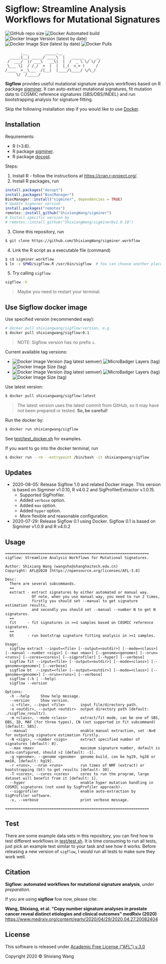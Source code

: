 # Sigflow: Streamline Analysis Workflows for Mutational Signatures

<img alt="GitHub repo size" src="https://img.shields.io/github/repo-size/shixiangwang/sigminer.workflow"> <img alt="Docker Automated build" src="https://img.shields.io/docker/automated/shixiangwang/sigflow"> <img alt="Docker Image Version (latest by date)" src="https://img.shields.io/docker/v/shixiangwang/sigflow?color=blue"> <img alt="Docker Image Size (latest by date)" src="https://img.shields.io/docker/image-size/shixiangwang/sigflow"> <img alt="Docker Pulls" src="https://img.shields.io/docker/pulls/shixiangwang/sigflow">

```
       .__        _____.__                 
  _____|__| _____/ ____\  |   ______  _  __
 /  ___/  |/ ___\   __\|  |  /  _ \ \/ \/ /
 \___ \|  / /_/  >  |  |  |_(  <_> )     / 
/____  >__\___  /|__|  |____/\____/ \/\_/  
     \/  /_____/  
```

**Sigflow** provides useful mutational signature analysis workflows based on R package [sigminer](https://github.com/ShixiangWang/sigminer). It can auto-extract mutational signatures,
fit mutation data to COSMIC reference signatures (SBS/DBS/INDEL) and run bootstrapping analysis for
signature fitting.

Skip the following installation step if you would like to use [Docker](https://hub.docker.com/r/shixiangwang/sigflow).

## Installation

Requirements:

- R (>3.6).
- R package [sigminer](https://github.com/ShixiangWang/sigminer).
- R package [docopt](https://cran.r-project.org/package=docopt).

Steps:

1. Install R - follow the instructions at <https://cran.r-project.org/>.
2. Install R packages, run

```r
install.packages("docopt")
install.packages("BiocManager")
BiocManager::install("sigminer", dependencies = TRUE)
# Update Sigminer version
install.packages("remotes")
remotes::install_github("ShixiangWang/sigminer")
# Install specific version by
# remotes::install_github("ShixiangWang/sigminer@v1.0.10")
```

3. Clone this repository, run

```bash
$ git clone https://github.com/ShixiangWang/sigminer.workflow
```

4. Link the R script as a executable file (command)

```bash
$ cd sigminer.workflow
$ ln -s $PWD/sigflow.R /usr/bin/sigflow  # You can choose another place instead of /usr/bin/sigflow
```

5. Try calling `sigflow`

```bash
sigflow -h
```

> Maybe you need to restart your terminal.

## Use Sigflow docker image

Use specified version (recommended way):

```bash
# docker pull shixiangwang/sigflow:version, e.g.
$ docker pull shixiangwang/sigflow:0.1
```

> NOTE: Sigflow version has no prefix `v`.

Current available tag versions:

- <img alt="Docker Image Version (tag latest semver)" src="https://img.shields.io/docker/v/shixiangwang/sigflow/0.1?color=blue"> <img alt="MicroBadger Layers (tag)" src="https://img.shields.io/microbadger/layers/shixiangwang/sigflow/0.1"> <img alt="Docker Image Size (tag)" src="https://img.shields.io/docker/image-size/shixiangwang/sigflow/0.1">
- <img alt="Docker Image Version (tag latest semver)" src="https://img.shields.io/docker/v/shixiangwang/sigflow/1.0?color=blue"> <img alt="MicroBadger Layers (tag)" src="https://img.shields.io/microbadger/layers/shixiangwang/sigflow/1.0"> <img alt="Docker Image Size (tag)" src="https://img.shields.io/docker/image-size/shixiangwang/sigflow/1.0">

Use latest version:

```bash
$ docker pull shixiangwang/sigflow:latest
```

> The latest version uses the latest commit from GitHub, so it may have not been
> prepared or tested. **So, be careful!**

Run the docker by:

```bash
$ docker run shixiangwang/sigflow
```

See [test/test_docker.sh](test/test_docker.sh) for examples.

If you want to go into the docker terminal, run

```bash
$ docker run --rm --entrypoint /bin/bash -it shixiangwang/sigflow
```

## Updates

- 2020-08-05: Release Sigflow 1.0 and related Docker image. This version is based on Sigminer v1.0.10, R v4.0.2 and SigProfilerExtractor v.1.0.15.
  - Supported SigProfiler.
  - Added `verbose` option.
  - Added `max` option.
  - Added `hyper` option.
  - More flexible and reasonable configuration.
- 2020-07-29: Release Sigflow 0.1 using Docker. Sigflow 0.1 is based on Sigminer v1.0.9 and R v4.0.2

## Usage

```
=================================================================
sigflow: Streamline Analysis Workflows for Mutational Signatures.

Author: Shixiang Wang (wangshx@shanghaitech.edu.cn)
Copyright: AFL@2020 [https://opensource.org/licenses/AFL-3.0]

Desc:
  There are several subcommands.
  ==
  extract - extract signatures by either automated or manual way.
            Of note, when you use manual way, you need to run 2 times, 
            firstly you should set --manual to get signature estimation results,
            and secondly you should set --manual --number N to get N signatures.
  ==
  fit     - fit signatures in >=1 samples based on COSMIC reference signatures.
  ==
  bt      - run bootstrap signature fitting analysis in >=1 samples.

Usage:
  sigflow extract --input=<file> [--output=<outdir>] [--mode=<class>] [--manual --number <sigs>] [--max <max>] [--genome=<genome>] [--nrun=<runs>] [--cores=<cores>] [--sigprofiler] [--hyper] [--verbose]
  sigflow fit --input=<file> [--output=<outdir>] [--mode=<class>] [--genome=<genome>] [--verbose]
  sigflow bt  --input=<file> [--output=<outdir>] [--mode=<class>] [--genome=<genome>] [--nrun=<runs>] [--verbose]
  sigflow (-h | --help)
  sigflow --version

Options:
  -h --help     Show help message.
  --version     Show version.
  -i <file>, --input <file>       input file/directory path.
  -o <outdir>, --output <outdir>  output directory path [default: ./sigflow_result/].
  -m <class>, --mode <class>      extract/fit mode, can be one of SBS, DBS, ID, MAF (for three types), CN (not supported in fit subcommand) [default: SBS].
  --manual                        enable manual extraction, set -N=0 for outputing signature estimation firstly.
  -N <sigs>, --number <sigs>      extract specified number of signatures [default: 0].
  --max <max>                     maximum signature number, default is auto-configured, should >2 [default: -1].
  -g <genome>, --genome <genome>  genome build, can be hg19, hg38 or mm10, [default: hg19].
  -r <runs>, --nrun <runs>        run times of NMF (extract) or bootstrapping (bt) to get results [default: 30].
  -T <cores>, --cores <cores>     cores to run the program, large dataset will benefit from it [default: 1].
  --hyper                         enable hyper mutation handling in COSMIC signatures (not used by SigProfiler approach).
  --sigprofiler                   enable auto-extraction by SigProfiler software.
  -v, --verbose                   print verbose message.

=================================================================
```

## Test

There are some example data sets in this repository, you can find how to test different workflows in [test/test.sh](test/test.sh).
It is time consuming to run all tests, just pick an example test similar to your task and see how it works. Before releasing a new version of `sigflow`, I would run all tests to make sure they work well.

## Citation

**Sigflow: automated workflows for mutational signature analysis**, *under preparation*.

If you are using **sigflow** fow now, please cite:

**Wang, Shixiang, et al. “Copy number signature analyses in prostate cancer reveal distinct etiologies and clinical outcomes” medRxiv (2020)** https://www.medrxiv.org/content/early/2020/04/29/2020.04.27.20082404

## License

This software is released under [Academic Free License ("AFL") v.3.0](https://opensource.org/licenses/AFL-3.0)

Copyright 2020 © Shixiang Wang

